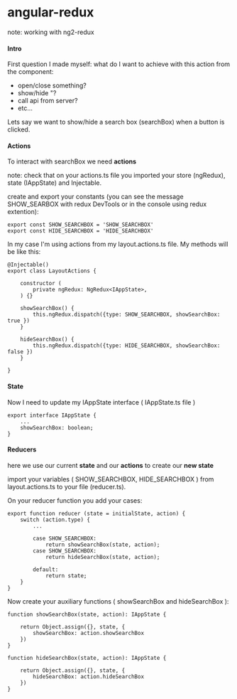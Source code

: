 # angular-redux
note: working with ng2-redux

#### Intro
First question I made myself:
what do I want to achieve with this action from the component:

  - open/close something?
  - show/hide    "?
  - call api from server?
  - etc...

Lets say we want to show/hide a search box (searchBox) when a button is clicked.

#### Actions

To interact with searchBox we need **actions**

note: check that on your actions.ts file you imported your store (ngRedux), state (IAppState) and Injectable.

create and export your constants (you can see the message SHOW_SEARBOX with redux DevTools or in the console using redux extention):

```
export const SHOW_SEARCHBOX = 'SHOW_SEARCHBOX'
export const HIDE_SEARCHBOX = 'HIDE_SEARCHBOX'
```

In my case I'm using actions from my layout.actions.ts file. My methods will be like this:

```
@Injectable()
export class LayoutActions {

    constructor (
        private ngRedux: NgRedux<IAppState>,
    ) {}

    showSearchBox() {
        this.ngRedux.dispatch({type: SHOW_SEARCHBOX, showSearchBox: true })
    }

    hideSearchBox() {
        this.ngRedux.dispatch({type: HIDE_SEARCHBOX, showSearchBox: false })
    }

}
```

#### State
Now I need to update my IAppState interface ( IAppState.ts file )

```
export interface IAppState {
    ...
    showSearchBox: boolean;
}
```

#### Reducers
here we use our current **state** and our **actions** to create our **new state**

import your variables ( SHOW_SEARCHBOX, HIDE_SEARCHBOX ) from layout.actions.ts to your file (reducer.ts).

On your reducer function you add your cases:

```
export function reducer (state = initialState, action) {
    switch (action.type) {
        ...

        case SHOW_SEARCHBOX: 
            return showSearchBox(state, action);
        case SHOW_SEARCHBOX: 
            return hideSearchBox(state, action);

        default:
            return state;
    }
}
```

Now create your auxiliary functions ( showSearchBox and hideSearchBox ):

```
function showSearchBox(state, action): IAppState {

    return Object.assign({}, state, {
        showSearchBox: action.showSearchBox
    })
}

function hideSearchBox(state, action): IAppState {

    return Object.assign({}, state, {
        hideSearchBox: action.hideSearchBox
    })
}
```





